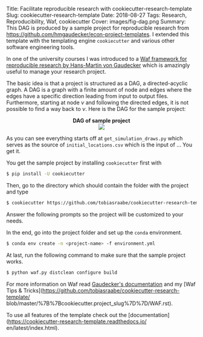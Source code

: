 Title: Facilitate reproducible research with cookiecutter-research-template
Slug: cookiecutter-research-template
Date: 2018-08-27
Tags: Research, Reproducibility, Waf, cookiecutter
Cover: images/fig-dag.png
Summary: This DAG is produced by a sample project for reproducible research
         from <a href="https://github.com/hmgaudecker/econ-project-templates">
         https://github.com/hmgaudecker/econ-project-templates</a>. I extended
         this template with the templating engine ``cookiecutter`` and various
         other software engineering tools.

In one of the university courses I was introduced to a [Waf framework for reproducible
research by Hans-Martin von
Gaudecker](https://github.com/hmgaudecker/econ-project-templates) which is amazingly
useful to manage your research project.

The basic idea is that a project is structured as a DAG, a directed-acyclic graph. A DAG
is a graph with a finite amount of node and edges where the edges have a specific
direction leading from input to output files. Furthermore, starting at node $\nu$ and
following the directed edges, it is not possible to find a way back to $\nu$. Here is
the DAG for the sample project:

<p align="center">
    <b>DAG of sample project</b><br>
    <img src="{static}/images/fig-dag.png">
</p>

As you can see everything starts off at ``get_simulation_draws.py`` which serves as the
source of ``initial_locations.csv`` which is the input of ... You get it.

You get the sample project by installing ``cookiecutter`` first with

```bash
$ pip install -U cookiecutter
```

Then, go to the directory which should contain the folder with the project and type

```bash
$ cookiecutter https://github.com/tobiasraabe/cookiecutter-research-template.git
```

Answer the following prompts so the project will be customized to your needs.

In the end, go into the project folder and set up the ``conda`` environment.

```bash
$ conda env create -n <project-name> -f environment.yml
```

At last, run the following command to make sure that the sample project works.

```bash
$ python waf.py distclean configure build
```

For more information on Waf read [Gaudecker's
documentation](http://hmgaudecker.github.io/econ-project-templates/) and my [Waf Tips &
Tricks](https://github.com/tobiasraabe/cookiecutter-research-template/
blob/master/%7B%7Bcookiecutter.project_slug%7D%7D/WAF.rst).

To use all features of the template check out the
[documentation](https://cookiecutter-research-template.readthedocs.io/
en/latest/index.html).
